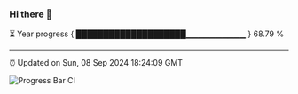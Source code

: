 ### Hi there 👋

⏳ Year progress { ████████████████████▁▁▁▁▁▁▁▁▁▁ } 68.79 %

---

⏰ Updated on Sun, 08 Sep 2024 18:24:09 GMT

![Progress Bar CI](https://github.com/liununu/liununu/workflows/Progress%20Bar%20CI/badge.svg)
